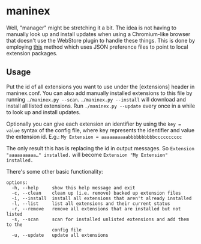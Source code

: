 # maninex

Well, "manager" might be stretching it a bit. The idea is not having to manually look up and install updates when using a Chromium-like browser that doesn't use the WebStore plugin to handle these things. This is done by employing [this](https://developer.chrome.com/extensions/external_extensions#preferences) method which uses JSON preference files to point to local extension packages.

## Usage
Put the id of all extensions you want to use under the [extensions] header in maninex.conf. You can also add manually installed extensions to this file by running `./maninex.py --scan`.
`./maninex.py --install` will download and install all listed extensions. Run `./maninex.py --update` every once in a while to look up and install updates.

Optionally you can give each extension an identifier by using the `key = value` syntax of the config file, where key represents the identifier and value the extension id. E.g.:
`My Extension = aaaaaaaaaabbbbbbbbbbcccccccccc`

The only result this has is replacing the id in output messages. So `Extension "aaaaaaaaaa…" installed.` will become `Extension "My Extension" installed.` 

There's some other basic functionality:
```
options:
  -h, --help     show this help message and exit
  -c, --clean    clean up (i.e. remove) backed up extension files
  -i, --install  install all extensions that aren't already installed
  -l, --list     list all extensions and their current status
  -r, --remove   remove all extensions that are installed but not listed
  -s, --scan     scan for installed unlisted extensions and add them to the
                 config file
  -u, --update   update all extensions
```
